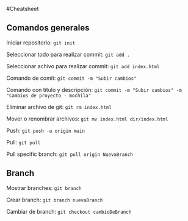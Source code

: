 #Cheatsheet 

## Comandos generales
Iniciar repositorio:
`git init`

Seleccionar todo para realizar commit:
`git add .`

Seleccionar achivo para realizar commit:
`git add index.html`

Comando de comit:
`git commit -m "Subir cambios"`

Comando con título y descripción:
`git commit -m "Subir cambios" -m "Cambios de proyecto - mochila"`

Eliminar archivo de git:
`git rm index.html`

Mover o renombrar archivos:
`git mv index.html dir/index.html`

Push:
`git push -u origin main`

Pull:
`git pull`

Pull specific branch:
`git pull origin NuevaBranch`

## Branch
Mostrar branches:
`git branch`

Crear branch:
`git branch nuevaBranch`

Cambiar de branch:
`git checkout cambioDeBranch`
